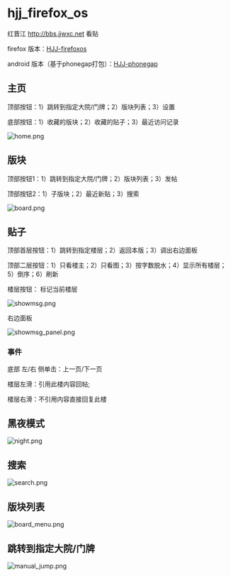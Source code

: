 hjj_firefox_os
==============

红晋江 http://bbs.jjwxc.net 看贴

firefox 版本：[HJJ-firefoxos](https://marketplace.firefox.com/app/hjj/)

android 版本（基于phonegap打包）：[HJJ-phonegap](https://build.phonegap.com/apps/1033213/share)

## 主页

顶部按钮：1）跳转到指定大院/门牌；2）版块列表；3）设置

底部按钮：1）收藏的版块；2）收藏的贴子；3）最近访问记录

![home.png](home.png)


## 版块

顶部按钮1：1）跳转到指定大院/门牌；2）版块列表；3）发帖

顶部按钮2：1）子版块；2）最近新贴；3）搜索

![board.png](board.png)

## 贴子

顶部首层按钮：1）跳转到指定楼层；2）返回本版；3）调出右边面板

顶部二层按钮：1）只看楼主；2）只看图；3）按字数脱水；4）显示所有楼层；5）倒序；6）刷新

楼层按钮： 标记当前楼层

![showmsg.png](showmsg.png)

右边面板

![showmsg_panel.png](showmsg_panel.png)

### 事件

底部 左/右 侧单击：上一页/下一页

楼层左滑：引用此楼内容回帖; 

楼层右滑：不引用内容直接回复此楼

## 黑夜模式

![night.png](night.png)

## 搜索

![search.png](search.png)

## 版块列表

![board_menu.png](board_menu.png)

## 跳转到指定大院/门牌

![manual_jump.png](manual_jump.png)
